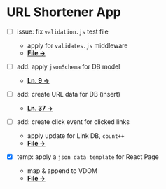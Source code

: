 # URL Shortener App

* [ ] issue: fix `validation.js` test file
    - apply for `validates.js` middleware
    - [**File →**](../../test/validation.js)

* [ ] add: apply `jsonSchema` for DB model
    - [**Ln. 9 →**](../../models/Link.js)

* [ ] add: create URL data for DB (insert)
    - [**Ln. 37 →**](../../controllers/url-controller.js)

* [ ] add: create click event for clicked links
    - apply update for Link DB, `count++`
    - [**File →**](../../client/src/App.js)

* [x] temp: apply a `json data template` for React Page
    - map & append to VDOM
    - [**File →**](../../client/src/assets/data-temp.json)